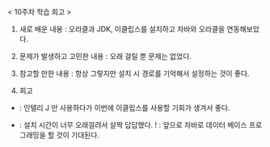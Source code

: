 < 10주차 학습 회고 >

1. 새로 배운 내용 : 
오라클과 JDK, 이클립스를 설치하고 자바와 오라클을 연동해보았다.


2. 문제가 발생하고 고민한 내용 :
오래 걸릴 뿐 문제는 없었다.

3. 참고할 만한 내용 :
항상 그렇지만 설치 시 경로를 기억해서 설정하는 것이 좋다.

4. 회고
+ :
인텔리 J 만 사용하다가 이번에 이클립스를 사용할 기회가 생겨서 좋다.
- : 
설치 시간이 너무 오래걸려서 살짝 답답했다.
! : 
앞으로 자바로 데이터 베이스 프로그래밍을 할 것이 기대된다.
